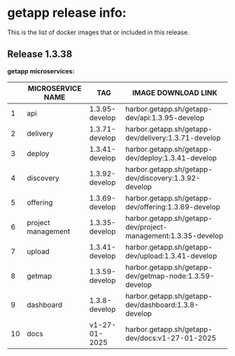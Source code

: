 # getapp release info:

This is the list of docker images that or included in this release.

## Release 1.3.38 

**getapp microservices:**

|   | MICROSERVICE NAME | TAG                     | IMAGE DOWNLOAD LINK                                                    |
|---|--------------------|--------------------------|-------------------------------------------------------------------------|
| 1 | api                | 1.3.95-develop               | harbor.getapp.sh/getapp-dev/api:1.3.95-develop                            |
| 2 | delivery           | 1.3.71-develop         | harbor.getapp.sh/getapp-dev/delivery:1.3.71-develop                    |
| 3 | deploy             | 1.3.41-develop             | harbor.getapp.sh/getapp-dev/deploy:1.3.41-develop                        |
| 4 | discovery          | 1.3.92-develop        | harbor.getapp.sh/getapp-dev/discovery:1.3.92-develop                  |
| 5 | offering           | 1.3.69-develop          | harbor.getapp.sh/getapp-dev/offering:1.3.69-develop                    |
| 6 | project management | 1.3.35-develop | harbor.getapp.sh/getapp-dev/project-management:1.3.35-develop |
| 7 | upload             | 1.3.41-develop            | harbor.getapp.sh/getapp-dev/upload:1.3.41-develop                        |
| 8 | getmap        | 1.3.59-develop            | harbor.getapp.sh/getapp-dev/getmap-node:1.3.59-develop                        |
| 9 | dashboard          | 1.3.8-develop        | harbor.getapp.sh/getapp-dev/dashboard:1.3.8-develop                  |
| 10 | docs         | v1-27-01-2025        | harbor.getapp.sh/getapp-dev/docs:v1-27-01-2025                  |
